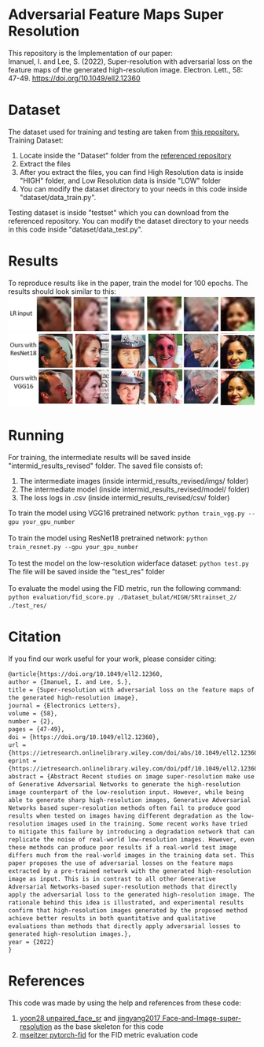 # Adversarial Feature Maps Super Resolution
This repository is the Implementation of our paper: <br>
Imanuel, I. and Lee, S. (2022), Super-resolution with adversarial loss on the feature maps of the generated high-resolution image. Electron. Lett., 58: 47-49. https://doi.org/10.1049/ell2.12360

# Dataset
The dataset used for training and testing are taken from [this repository.](https://github.com/jingyang2017/Face-and-Image-super-resolution) <br>
Training Dataset:
1. Locate inside the "Dataset" folder from the [referenced repository](https://github.com/jingyang2017/Face-and-Image-super-resolution)
2. Extract the files
3. After you extract the files, you can find High Resolution data is inside "HIGH" folder, and Low Resolution data is inside "LOW" folder
4. You can modify the dataset directory to your needs in this code inside "dataset/data_train.py".

Testing dataset is inside "testset" which you can download from the referenced repository. You can modify the dataset directory to your needs in this code inside "dataset/data_test.py".

# Results
To reproduce results like in the paper, train the model for 100 epochs. The results should look similar to this:
![LR_Input](https://github.com/Indraa145/AdversarialFeatureMapsSR/blob/main/resources/LR_Input.JPG)
![results](https://github.com/Indraa145/AdversarialFeatureMapsSR/blob/main/resources/Results.JPG)

# Running
For training, the intermediate results will be saved inside "intermid_results_revised" folder. The saved file consists of:
1. The intermediate images (inside intermid_results_revised/imgs/ folder)
2. The intermediate model (inside intermid_results_revised/model/ folder)
3. The loss logs in .csv (inside intermid_results_revised/csv/ folder) <br>

To train the model using VGG16 pretrained network:
```python train_vgg.py --gpu your_gpu_number``` <br><br>
To train the model using ResNet18 pretrained network:
```python train_resnet.py --gpu your_gpu_number``` <br><br>
To test the model on the low-resolution widerface dataset:
```python test.py``` <br>
The file will be saved inside the "test_res" folder <br><br>
To evaluate the model using the FID metric, run the following command: <br>
```python evaluation/fid_score.py ./Dataset_bulat/HIGH/SRtrainset_2/ ./test_res/```

# Citation
If you find our work useful for your work, please consider citing:
```
@article{https://doi.org/10.1049/ell2.12360,
author = {Imanuel, I. and Lee, S.},
title = {Super-resolution with adversarial loss on the feature maps of the generated high-resolution image},
journal = {Electronics Letters},
volume = {58},
number = {2},
pages = {47-49},
doi = {https://doi.org/10.1049/ell2.12360},
url = {https://ietresearch.onlinelibrary.wiley.com/doi/abs/10.1049/ell2.12360},
eprint = {https://ietresearch.onlinelibrary.wiley.com/doi/pdf/10.1049/ell2.12360},
abstract = {Abstract Recent studies on image super-resolution make use of Generative Adversarial Networks to generate the high-resolution image counterpart of the low-resolution input. However, while being able to generate sharp high-resolution images, Generative Adversarial Networks based super-resolution methods often fail to produce good results when tested on images having different degradation as the low-resolution images used in the training. Some recent works have tried to mitigate this failure by introducing a degradation network that can replicate the noise of real-world low-resolution images. However, even these methods can produce poor results if a real-world test image differs much from the real-world images in the training data set. This paper proposes the use of adversarial losses on the feature maps extracted by a pre-trained network with the generated high-resolution image as input. This is in contrast to all other Generative Adversarial Networks-based super-resolution methods that directly apply the adversarial loss to the generated high-resolution image. The rationale behind this idea is illustrated, and experimental results confirm that high-resolution images generated by the proposed method achieve better results in both quantitative and qualitative evaluations than methods that directly apply adversarial losses to generated high-resolution images.},
year = {2022}
}
```
# References
This code was made by using the help and references from these code:
1. [yoon28 unpaired_face_sr](https://github.com/yoon28/unpaired_face_sr) and [jingyang2017 Face-and-Image-super-resolution](https://github.com/jingyang2017/Face-and-Image-super-resolution) as the base skeleton for this code
2. [mseitzer pytorch-fid](https://github.com/mseitzer/pytorch-fid) for the FID metric evaluation code
